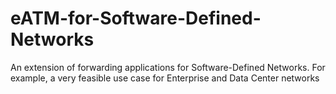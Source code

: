 # eATM-for-Software-Defined-Networks
An extension of forwarding applications for Software-Defined Networks. For example, a very feasible use case for Enterprise and Data Center networks
